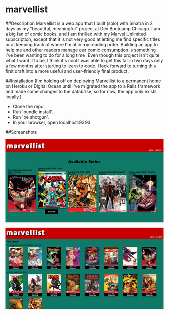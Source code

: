 # marvellist

##Description
Marvellist is a web app that I built (solo) with Sinatra in 2 days as my "beautiful, meaningful" project at Dev Bootcamp Chicago. I am a big fan of comic books, and I am thrilled with my Marvel Unlimited subscription, except that it is not very good at letting me find specific titles or at keeping track of where I'm at in my reading order. Building an app to help me and other readers manage our comic consumption is something I've been wanting to do for a long time. Even though this project isn't quite what I want it to be, I think it's cool I was able to get this far in two days only a few months after starting to learn to code. I look forward to turning this first draft into a more useful and user-friendly final product.

##Installation
(I'm holding off on deploying Marvellist to a permanent home on Heroku or Digital Ocean until I've migrated the app to a Rails framework and made some changes to the database, so for now, the app only exists locally.)

* Clone the repo.
* Run 'bundle install'.
* Run 'be shotgun'.
* In your browser, open localhost:9393

##Screenshots

![home](marvellist_home.png)


![queue](marvellist_queue.png)